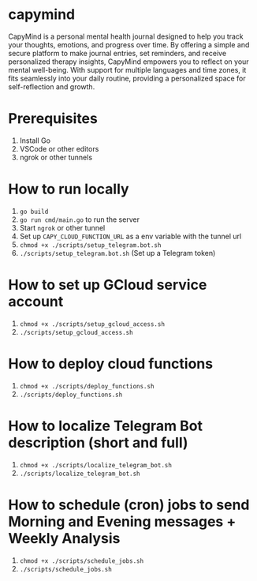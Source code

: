 # capymind

CapyMind is a personal mental health journal designed to help you track your thoughts, emotions, and progress over time. By offering a simple and secure platform to make journal entries, set reminders, and receive personalized therapy insights, CapyMind empowers you to reflect on your mental well-being. With support for multiple languages and time zones, it fits seamlessly into your daily routine, providing a personalized space for self-reflection and growth.

# Prerequisites

1. Install Go
2. VSCode or other editors
3. ngrok or other tunnels

# How to run locally

1. `go build`
2. `go run cmd/main.go` to run the server
3. Start `ngrok` or other tunnel
4. Set up `CAPY_CLOUD_FUNCTION_URL` as a env variable with the tunnel url
5. `chmod +x ./scripts/setup_telegram.bot.sh`
6. `./scripts/setup_telegram.bot.sh` (Set up a Telegram token)

# How to set up GCloud service account

1. `chmod +x ./scripts/setup_gcloud_access.sh`
2. `./scripts/setup_gcloud_access.sh`

# How to deploy cloud functions

1. `chmod +x ./scripts/deploy_functions.sh`
2. `./scripts/deploy_functions.sh`

# How to localize Telegram Bot description (short and full)

1. `chmod +x ./scripts/localize_telegram_bot.sh`
2. `./scripts/localize_telegram_bot.sh`

# How to schedule (cron) jobs to send Morning and Evening messages + Weekly Analysis

1. `chmod +x ./scripts/schedule_jobs.sh`
2. `./scripts/schedule_jobs.sh`
